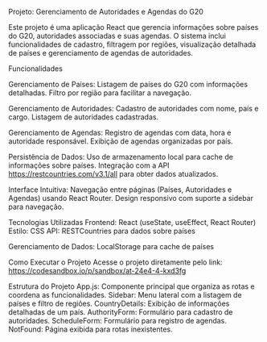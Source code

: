 Projeto: Gerenciamento de Autoridades e Agendas do G20

Este projeto é uma aplicação React que gerencia informações sobre países do G20, autoridades associadas e suas agendas. O sistema inclui funcionalidades de cadastro, filtragem por regiões, visualização detalhada de países e gerenciamento de agendas de autoridades.

Funcionalidades

Gerenciamento de Países:
Listagem de países do G20 com informações detalhadas.
Filtro por região para facilitar a navegação.


Gerenciamento de Autoridades:
Cadastro de autoridades com nome, país e cargo.
Listagem de autoridades cadastradas.


Gerenciamento de Agendas:
Registro de agendas com data, hora e autoridade responsável.
Exibição de agendas organizadas por país.


Persistência de Dados:
Uso de armazenamento local para cache de informações sobre países.
Integração com a API https://restcountries.com/v3.1/all para obter dados atualizados.


Interface Intuitiva:
Navegação entre páginas (Países, Autoridades e Agendas) usando React Router.
Design responsivo com suporte a sidebar para navegação.

Tecnologias Utilizadas
Frontend: React (useState, useEffect, React Router)
Estilo: CSS 
API: RESTCountries para dados sobre países

Gerenciamento de Dados: LocalStorage para cache de países


Como Executar o Projeto
Acesse o projeto diretamente pelo link: https://codesandbox.io/p/sandbox/at-24e4-4-kxd3fg


Estrutura do Projeto
App.js: Componente principal que organiza as rotas e coordena as funcionalidades.
Sidebar: Menu lateral com a listagem de países e filtro de regiões.
CountryDetails: Exibição de informações detalhadas de um país.
AuthorityForm: Formulário para cadastro de autoridades.
ScheduleForm: Formulário para registro de agendas.
NotFound: Página exibida para rotas inexistentes.
